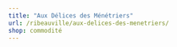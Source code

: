 ```yaml
---
title: "Aux Délices des Ménétriers"
url: /ribeauville/aux-delices-des-menetriers/
shop: commodité
---
```

